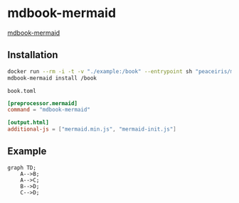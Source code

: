 # mdbook-mermaid

[mdbook-mermaid]

[mdbook-mermaid]: https://github.com/badboy/mdbook-mermaid


## Installation

```sh
docker run --rm -i -t -v "./example:/book" --entrypoint sh "peaceiris/mdbook:v0.4.40-arm64"
mdbook-mermaid install /book
```

`book.toml`

```toml
[preprocessor.mermaid]
command = "mdbook-mermaid"

[output.html]
additional-js = ["mermaid.min.js", "mermaid-init.js"]
```


## Example

```mermaid
graph TD;
    A-->B;
    A-->C;
    B-->D;
    C-->D;
```
